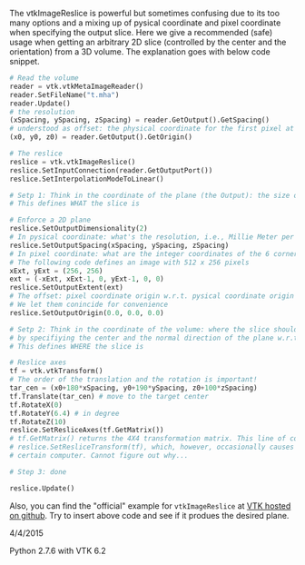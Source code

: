 The vtkImageReslice is powerful but sometimes confusing due to its too many options and a mixing up of pysical coordinate and pixel coordinate when specifying the output slice. Here we give a recommended (safe) usage when getting an arbitrary 2D slice (controlled by the center and the orientation) from a 3D volume. The explanation goes with below code snippet.

``` Python
# Read the volume
reader = vtk.vtkMetaImageReader()
reader.SetFileName("t.mha")
reader.Update()
# the resolution
(xSpacing, ySpacing, zSpacing) = reader.GetOutput().GetSpacing()
# understood as offset: the physical coordinate for the first pixel at (0, 0, 0)
(x0, y0, z0) = reader.GetOutput().GetOrigin()

# The reslice
reslice = vtk.vtkImageReslice()
reslice.SetInputConnection(reader.GetOutputPort())
reslice.SetInterpolationModeToLinear()

# Setp 1: Think in the coordinate of the plane (the Output): the size of the slice
# This defines WHAT the slice is

# Enforce a 2D plane
reslice.SetOutputDimensionality(2)
# In pysical coordinate: what's the resolution, i.e., Millie Meter per pixel ?
reslice.SetOutputSpacing(xSpacing, ySpacing, zSpacing)
# In pixel coordinate: what are the integer coordinates of the 6 corners? 
# The following code defines an image with 512 x 256 pixels 
xExt, yExt = (256, 256)
ext = (-xExt, xExt-1, 0, yExt-1, 0, 0)
reslice.SetOutputExtent(ext)
# The offset: pixel coordinate origin w.r.t. pysical coordinate origin
# We let them conincide for convenience
reslice.SetOutputOrigin(0.0, 0.0, 0.0)

# Setp 2: Think in the coordinate of the volume: where the slice should be? This is done 
# by specifiying the center and the normal direction of the plane w.r.t. to the volume coordinate
# This defines WHERE the slice is

# Reslice axes
tf = vtk.vtkTransform()
# The order of the translation and the rotation is important!
tar_cen = (x0+180*xSpacing, y0+190*ySpacing, z0+100*zSpacing)
tf.Translate(tar_cen) # move to the target center
tf.RotateX(0)
tf.RotateY(6.4) # in degree
tf.RotateZ(10)
reslice.SetResliceAxes(tf.GetMatrix())
# tf.GetMatrix() returns the 4X4 transformation matrix. This line of code is equivalent to 
# reslice.SetResliceTransform(tf), which, however, occasionally causes run time problem on
# certain computer. Cannot figure out why...

# Step 3: done

reslice.Update()
```

Also, you can find the "official" example for `vtkImageReslice` at [VTK hosted on github](https://github.com/Kitware/VTK/tree/master/Examples/ImageProcessing/Python). Try to insert above code and see if it produes the desired plane.


4/4/2015

Python 2.7.6 with VTK 6.2
